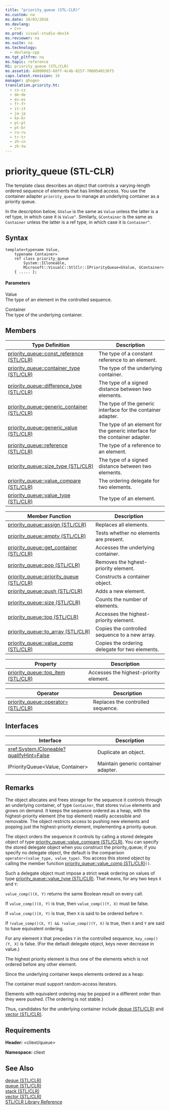 ```yaml
---
title: "priority_queue (STL-CLR)"
ms.custom: na
ms.date: 10/03/2016
ms.devlang: 
  - C++
ms.prod: visual-studio-dev14
ms.reviewer: na
ms.suite: na
ms.technology: 
  - devlang-cpp
ms.tgt_pltfrm: na
ms.topic: reference
H1: priority_queue (STL/CLR)
ms.assetid: 4d0000d3-68ff-4c4b-8157-7060540136f5
caps.latest.revision: 16
manager: ghogen
translation.priority.ht: 
  - cs-cz
  - de-de
  - es-es
  - fr-fr
  - it-it
  - ja-jp
  - ko-kr
  - pl-pl
  - pt-br
  - ru-ru
  - tr-tr
  - zh-cn
  - zh-tw
---
```

# priority_queue (STL-CLR)
The template class describes an object that controls a varying-length ordered sequence of elements that has limited access. You use the container adapter `priority_queue` to manage an underlying container as a priority queue.  
  
 In the description below, `GValue` is the same as `Value` unless the latter is a ref type, in which case it is `Value^`. Similarly, `GContainer` is the same as `Container` unless the latter is a ref type, in which case it is `Container^`.  
  
## Syntax  
  
```  
template<typename Value,  
    typename Container>  
    ref class priority_queue  
        System::ICloneable,  
        Microsoft::VisualC::StlClr::IPriorityQueue<GValue, GContainer>  
    { ..... };  
```  
  
#### Parameters  
 Value  
 The type of an element in the controlled sequence.  
  
 Container  
 The type of the underlying container.  
  
## Members  
  
|Type Definition|Description|  
|---------------------|-----------------|  
|[priority_queue::const_reference (STL/CLR)](../VS_visualcpp/priority_queue--const_reference--STL-CLR-.md)|The type of a constant reference to an element.|  
|[priority_queue::container_type (STL/CLR)](../VS_visualcpp/priority_queue--container_type--STL-CLR-.md)|The type of the underlying container.|  
|[priority_queue::difference_type (STL/CLR)](../VS_visualcpp/priority_queue--difference_type--STL-CLR-.md)|The type of a signed distance between two elements.|  
|[priority_queue::generic_container (STL/CLR)](../VS_visualcpp/priority_queue--generic_container--STL-CLR-.md)|The type of the generic interface for the container adapter.|  
|[priority_queue::generic_value (STL/CLR)](../VS_visualcpp/priority_queue--generic_value--STL-CLR-.md)|The type of an element for the generic interface for the container adapter.|  
|[priority_queue::reference (STL/CLR)](../VS_visualcpp/priority_queue--reference--STL-CLR-.md)|The type of a reference to an element.|  
|[priority_queue::size_type (STL/CLR)](../VS_visualcpp/priority_queue--size_type--STL-CLR-.md)|The type of a signed distance between two elements.|  
|[priority_queue::value_compare (STL/CLR)](../VS_visualcpp/priority_queue--value_compare--STL-CLR-.md)|The ordering delegate for two elements.|  
|[priority_queue::value_type (STL/CLR)](../VS_visualcpp/priority_queue--value_type--STL-CLR-.md)|The type of an element.|  
  
|Member Function|Description|  
|---------------------|-----------------|  
|[priority_queue::assign (STL/CLR)](../VS_visualcpp/priority_queue--assign--STL-CLR-.md)|Replaces all elements.|  
|[priority_queue::empty (STL/CLR)](../VS_visualcpp/priority_queue--empty--STL-CLR-.md)|Tests whether no elements are present.|  
|[priority_queue::get_container (STL/CLR)](../VS_visualcpp/priority_queue--get_container--STL-CLR-.md)|Accesses the underlying container.|  
|[priority_queue::pop (STL/CLR)](../VS_visualcpp/priority_queue--pop--STL-CLR-.md)|Removes the hghest-priority element.|  
|[priority_queue::priority_queue (STL/CLR)](../VS_visualcpp/priority_queue--priority_queue--STL-CLR-.md)|Constructs a container object.|  
|[priority_queue::push (STL/CLR)](../VS_visualcpp/priority_queue--push--STL-CLR-.md)|Adds a new element.|  
|[priority_queue::size (STL/CLR)](../VS_visualcpp/priority_queue--size--STL-CLR-.md)|Counts the number of elements.|  
|[priority_queue::top (STL/CLR)](../VS_visualcpp/priority_queue--top--STL-CLR-.md)|Accesses the highest-priority element.|  
|[priority_queue::to_array (STL/CLR)](../VS_visualcpp/priority_queue--to_array--STL-CLR-.md)|Copies the controlled sequence to a new array.|  
|[priority_queue::value_comp (STL/CLR)](../VS_visualcpp/priority_queue--value_comp--STL-CLR-.md)|Copies the ordering delegate for two elements.|  
  
|Property|Description|  
|--------------|-----------------|  
|[priority_queue::top_item (STL/CLR)](../VS_visualcpp/priority_queue--top_item--STL-CLR-.md)|Accesses the highest-priority element.|  
  
|Operator|Description|  
|--------------|-----------------|  
|[priority_queue::operator= (STL/CLR)](../VS_visualcpp/priority_queue--operator=--STL-CLR-.md)|Replaces the controlled sequence.|  
  
## Interfaces  
  
|Interface|Description|  
|---------------|-----------------|  
|<xref:System.ICloneable?qualifyHint=False>|Duplicate an object.|  
|IPriorityQueue<Value, Container>|Maintain generic container adapter.|  
  
## Remarks  
 The object allocates and frees storage for the sequence it controls through an underlying container, of type `Container`, that stores `Value` elements and grows on demand. It keeps the sequence ordered as a heap, with the highest-priority element (the top element) readily accessible and removable. The object restricts access to pushing new elements and popping just the highest-priority element, implementing a priority queue.  
  
 The object orders the sequence it controls by calling a stored delegate object of type [priority_queue::value_compare (STL/CLR)](../VS_visualcpp/priority_queue--value_compare--STL-CLR-.md). You can specify the stored delegate object when you construct the priority_queue; if you specify no delegate object, the default is the comparison `operator<(value_type, value_type)`. You access this stored object by calling the member function [priority_queue::value_comp (STL/CLR)](../VS_visualcpp/priority_queue--value_comp--STL-CLR-.md)`()`.  
  
 Such a delegate object must impose a strict weak ordering on values of type [priority_queue::value_type (STL/CLR)](../VS_visualcpp/priority_queue--value_type--STL-CLR-.md). That means, for any two keys `X` and `Y`:  
  
 `value_comp()(X, Y)` returns the same Boolean result on every call.  
  
 If `value_comp()(X, Y)` is true, then `value_comp()(Y, X)` must be false.  
  
 If `value_comp()(X, Y)` is true, then `X` is said to be ordered before `Y`.  
  
 If `!value_comp()(X, Y) && !value_comp()(Y, X)` is true, then `X` and `Y` are said to have equivalent ordering.  
  
 For any element `X` that precedes `Y` in the controlled sequence, `key_comp()(Y, X)` is false. (For the default delegate object, keys never decrease in value.)  
  
 The highest priority element is thus one of the elements which is not ordered before any other element.  
  
 Since the underlying container keeps elements ordered as a heap:  
  
 The container must support random-access iterators.  
  
 Elements with equivalent ordering may be popped in a different order than they were pushed. (The ordering is not stable.)  
  
 Thus, candidates for the underlying container include [deque (STL/CLR)](../VS_visualcpp/deque--STL-CLR-.md) and [vector (STL/CLR)](../VS_visualcpp/vector--STL-CLR-.md).  
  
## Requirements  
 **Header:** <cliext/queue>  
  
 **Namespace:** cliext  
  
## See Also  
 [deque (STL/CLR)](../VS_visualcpp/deque--STL-CLR-.md)   
 [queue (STL/CLR)](../VS_visualcpp/queue--STL-CLR-.md)   
 [stack (STL/CLR)](../VS_visualcpp/stack--STL-CLR-.md)   
 [vector (STL/CLR)](../VS_visualcpp/vector--STL-CLR-.md)   
 [STL/CLR Library Reference](../VS_visualcpp/STL-CLR-Library-Reference.md)